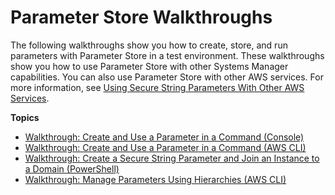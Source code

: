 # Parameter Store Walkthroughs<a name="sysman-paramstore-walk"></a>

The following walkthroughs show you how to create, store, and run parameters with Parameter Store in a test environment\. These walkthroughs show you how to use Parameter Store with other Systems Manager capabilities\. You can also use Parameter Store with other AWS services\. For more information, see [Using Secure String Parameters With Other AWS Services](sysman-paramstore-securestring.md#sysman-paramstore-securelam)\.

**Topics**
+ [Walkthrough: Create and Use a Parameter in a Command \(Console\)](sysman-paramstore-console.md)
+ [Walkthrough: Create and Use a Parameter in a Command \(AWS CLI\)](sysman-paramstore-cli.md)
+ [Walkthrough: Create a Secure String Parameter and Join an Instance to a Domain \(PowerShell\)](sysman-param-securestring-walkthrough.md)
+ [Walkthrough: Manage Parameters Using Hierarchies \(AWS CLI\)](sysman-paramstore-walk-hierarchies.md)